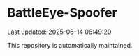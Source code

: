# BattleEye-Spoofer

Last updated: 2025-06-14 06:49:20

This repository is automatically maintained.
